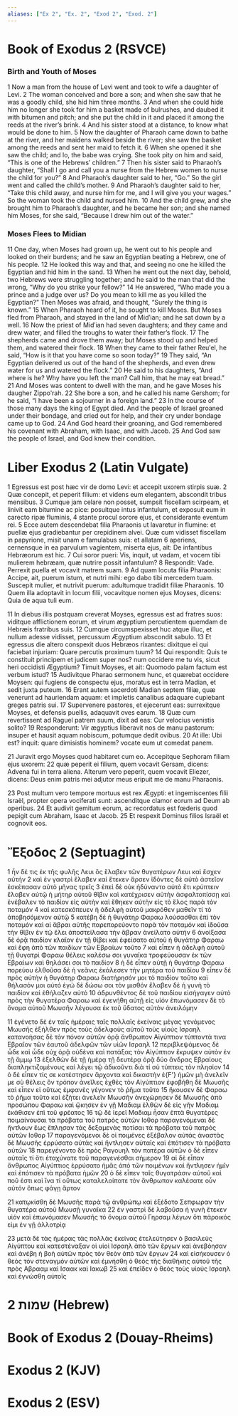 ```yaml
---
aliases: ["Ex 2", "Ex. 2", "Exod 2", "Exod. 2"]
---
```



# Book of Exodus 2 (RSVCE)

### Birth and Youth of Moses
1 Now a man from the house of Levi went and took to wife a daughter of Levi.
2 The woman conceived and bore a son; and when she saw that he was a goodly child, she hid him three months.
3 And when she could hide him no longer she took for him a basket made of bulrushes, and daubed it with bitumen and pitch; and she put the child in it and placed it among the reeds at the river’s brink.
4 And his sister stood at a distance, to know what would be done to him.
5 Now the daughter of Pharaoh came down to bathe at the river, and her maidens walked beside the river; she saw the basket among the reeds and sent her maid to fetch it.
6 When she opened it she saw the child; and lo, the babe was crying. She took pity on him and said, “This is one of the Hebrews’ children.”
7 Then his sister said to Pharaoh’s daughter, “Shall I go and call you a nurse from the Hebrew women to nurse the child for you?”
8 And Pharaoh’s daughter said to her, “Go.” So the girl went and called the child’s mother.
9 And Pharaoh’s daughter said to her, “Take this child away, and nurse him for me, and I will give you your wages.” So the woman took the child and nursed him.
10 And the child grew, and she brought him to Pharaoh’s daughter, and he became her son; and she named him Moses, for she said, “Because I drew him out of the water.”
### Moses Flees to Midian
11 One day, when Moses had grown up, he went out to his people and looked on their burdens; and he saw an Egyptian beating a Hebrew, one of his people.
12 He looked this way and that, and seeing no one he killed the Egyptian and hid him in the sand.
13 When he went out the next day, behold, two Hebrews were struggling together; and he said to the man that did the wrong, “Why do you strike your fellow?”
14 He answered, “Who made you a prince and a judge over us? Do you mean to kill me as you killed the Egyptian?” Then Moses was afraid, and thought, “Surely the thing is known.”
15 When Pharaoh heard of it, he sought to kill Moses. But Moses fled from Pharaoh, and stayed in the land of Midʹian; and he sat down by a well.
16 Now the priest of Midʹian had seven daughters; and they came and drew water, and filled the troughs to water their father’s flock.
17 The shepherds came and drove them away; but Moses stood up and helped them, and watered their flock.
18 When they came to their father Reuʹel, he said, “How is it that you have come so soon today?”
19 They said, “An Egyptian delivered us out of the hand of the shepherds, and even drew water for us and watered the flock.”
20 He said to his daughters, “And where is he? Why have you left the man? Call him, that he may eat bread.”
21 And Moses was content to dwell with the man, and he gave Moses his daugher Zippoʹrah.
22 She bore a son, and he called his name Gershom; for he said, “I have been a sojourner in a foreign land.”
23 In the course of those many days the king of Egypt died. And the people of Israel groaned under their bondage, and cried out for help, and their cry under bondage came up to God.
24 And God heard their groaning, and God remembered his covenant with Abraham, with Isaac, and with Jacob.
25 And God saw the people of Israel, and God knew their condition.


# Liber Exodus 2 (Latin Vulgate)

1 Egressus est post hæc vir de domo Levi: et accepit uxorem stirpis suæ.
2 Quæ concepit, et peperit filium: et videns eum elegantem, abscondit tribus mensibus.
3 Cumque jam celare non posset, sumpsit fiscellam scirpeam, et linivit eam bitumine ac pice: posuitque intus infantulum, et exposuit eum in carecto ripæ fluminis,
4 stante procul sorore ejus, et considerante eventum rei.
5 Ecce autem descendebat filia Pharaonis ut lavaretur in flumine: et puellæ ejus gradiebantur per crepidinem alvei. Quæ cum vidisset fiscellam in papyrione, misit unam e famulabus suis: et allatam
6 aperiens, cernensque in ea parvulum vagientem, miserta ejus, ait: De infantibus Hebræorum est hic.
7 Cui soror pueri: Vis, inquit, ut vadam, et vocem tibi mulierem hebræam, quæ nutrire possit infantulum?
8 Respondit: Vade. Perrexit puella et vocavit matrem suam.
9 Ad quam locuta filia Pharaonis: Accipe, ait, puerum istum, et nutri mihi: ego dabo tibi mercedem tuam. Suscepit mulier, et nutrivit puerum: adultumque tradidit filiæ Pharaonis.
10 Quem illa adoptavit in locum filii, vocavitque nomen ejus Moyses, dicens: Quia de aqua tuli eum.

11 In diebus illis postquam creverat Moyses, egressus est ad fratres suos: viditque afflictionem eorum, et virum ægyptium percutientem quemdam de Hebræis fratribus suis.
12 Cumque circumspexisset huc atque illuc, et nullum adesse vidisset, percussum Ægyptium abscondit sabulo.
13 Et egressus die altero conspexit duos Hebræos rixantes: dixitque ei qui faciebat injuriam: Quare percutis proximum tuum?
14 Qui respondit: Quis te constituit principem et judicem super nos? num occidere me tu vis, sicut heri occidisti Ægyptium? Timuit Moyses, et ait: Quomodo palam factum est verbum istud?
15 Audivitque Pharao sermonem hunc, et quærebat occidere Moysen: qui fugiens de conspectu ejus, moratus est in terra Madian, et sedit juxta puteum.
16 Erant autem sacerdoti Madian septem filiæ, quæ venerunt ad hauriendam aquam: et impletis canalibus adaquare cupiebant greges patris sui.
17 Supervenere pastores, et ejecerunt eas: surrexitque Moyses, et defensis puellis, adaquavit oves earum.
18 Quæ cum revertissent ad Raguel patrem suum, dixit ad eas: Cur velocius venistis solito?
19 Responderunt: Vir ægyptius liberavit nos de manu pastorum: insuper et hausit aquam nobiscum, potumque dedit ovibus.
20 At ille: Ubi est? inquit: quare dimisistis hominem? vocate eum ut comedat panem.

21 Juravit ergo Moyses quod habitaret cum eo. Accepitque Sephoram filiam ejus uxorem:
22 quæ peperit ei filium, quem vocavit Gersam, dicens: Advena fui in terra aliena. Alterum vero peperit, quem vocavit Eliezer, dicens: Deus enim patris mei adjutor meus eripuit me de manu Pharaonis.

23 Post multum vero tempore mortuus est rex Ægypti: et ingemiscentes filii Israël, propter opera vociferati sunt: ascenditque clamor eorum ad Deum ab operibus.
24 Et audivit gemitum eorum, ac recordatus est fœderis quod pepigit cum Abraham, Isaac et Jacob.
25 Et respexit Dominus filios Israël et cognovit eos.


# Ἔξοδος 2 (Septuagint)

1 ἦν δέ τις ἐκ τῆς φυλῆς Λευι ὃς ἔλαβεν τῶν θυγατέρων Λευι καὶ ἔσχεν αὐτήν
2 καὶ ἐν γαστρὶ ἔλαβεν καὶ ἔτεκεν ἄρσεν ἰδόντες δὲ αὐτὸ ἀστεῖον ἐσκέπασαν αὐτὸ μῆνας τρεῖς
3 ἐπεὶ δὲ οὐκ ἠδύναντο αὐτὸ ἔτι κρύπτειν ἔλαβεν αὐτῷ ἡ μήτηρ αὐτοῦ θῖβιν καὶ κατέχρισεν αὐτὴν ἀσφαλτοπίσσῃ καὶ ἐνέβαλεν τὸ παιδίον εἰς αὐτὴν καὶ ἔθηκεν αὐτὴν εἰς τὸ ἕλος παρὰ τὸν ποταμόν
4 καὶ κατεσκόπευεν ἡ ἀδελφὴ αὐτοῦ μακρόθεν μαθεῖν τί τὸ ἀποβησόμενον αὐτῷ
5 κατέβη δὲ ἡ θυγάτηρ Φαραω λούσασθαι ἐπὶ τὸν ποταμόν καὶ αἱ ἅβραι αὐτῆς παρεπορεύοντο παρὰ τὸν ποταμόν καὶ ἰδοῦσα τὴν θῖβιν ἐν τῷ ἕλει ἀποστείλασα τὴν ἅβραν ἀνείλατο αὐτήν
6 ἀνοίξασα δὲ ὁρᾷ παιδίον κλαῖον ἐν τῇ θίβει καὶ ἐφείσατο αὐτοῦ ἡ θυγάτηρ Φαραω καὶ ἔφη ἀπὸ τῶν παιδίων τῶν Εβραίων τοῦτο
7 καὶ εἶπεν ἡ ἀδελφὴ αὐτοῦ τῇ θυγατρὶ Φαραω θέλεις καλέσω σοι γυναῖκα τροφεύουσαν ἐκ τῶν Εβραίων καὶ θηλάσει σοι τὸ παιδίον
8 ἡ δὲ εἶπεν αὐτῇ ἡ θυγάτηρ Φαραω πορεύου ἐλθοῦσα δὲ ἡ νεᾶνις ἐκάλεσεν τὴν μητέρα τοῦ παιδίου
9 εἶπεν δὲ πρὸς αὐτὴν ἡ θυγάτηρ Φαραω διατήρησόν μοι τὸ παιδίον τοῦτο καὶ θήλασόν μοι αὐτό ἐγὼ δὲ δώσω σοι τὸν μισθόν ἔλαβεν δὲ ἡ γυνὴ τὸ παιδίον καὶ ἐθήλαζεν αὐτό
10 ἁδρυνθέντος δὲ τοῦ παιδίου εἰσήγαγεν αὐτὸ πρὸς τὴν θυγατέρα Φαραω καὶ ἐγενήθη αὐτῇ εἰς υἱόν ἐπωνόμασεν δὲ τὸ ὄνομα αὐτοῦ Μωυσῆν λέγουσα ἐκ τοῦ ὕδατος αὐτὸν ἀνειλόμην

11 ἐγένετο δὲ ἐν ταῖς ἡμέραις ταῖς πολλαῖς ἐκείναις μέγας γενόμενος Μωυσῆς ἐξήλθεν πρὸς τοὺς ἀδελφοὺς αὐτοῦ τοὺς υἱοὺς Ισραηλ κατανοήσας δὲ τὸν πόνον αὐτῶν ὁρᾷ ἄνθρωπον Αἰγύπτιον τύπτοντά τινα Εβραῖον τῶν ἑαυτοῦ ἀδελφῶν τῶν υἱῶν Ισραηλ
12 περιβλεψάμενος δὲ ὧδε καὶ ὧδε οὐχ ὁρᾷ οὐδένα καὶ πατάξας τὸν Αἰγύπτιον ἔκρυψεν αὐτὸν ἐν τῇ ἄμμῳ
13 ἐξελθὼν δὲ τῇ ἡμέρᾳ τῇ δευτέρᾳ ὁρᾷ δύο ἄνδρας Εβραίους διαπληκτιζομένους καὶ λέγει τῷ ἀδικοῦντι διὰ τί σὺ τύπτεις τὸν πλησίον
14 ὁ δὲ εἶπεν τίς σε κατέστησεν ἄρχοντα καὶ δικαστὴν ἐ{F'} ἡμῶν μὴ ἀνελεῖν με σὺ θέλεις ὃν τρόπον ἀνεῖλες ἐχθὲς τὸν Αἰγύπτιον ἐφοβήθη δὲ Μωυσῆς καὶ εἶπεν εἰ οὕτως ἐμφανὲς γέγονεν τὸ ῥῆμα τοῦτο
15 ἤκουσεν δὲ Φαραω τὸ ῥῆμα τοῦτο καὶ ἐζήτει ἀνελεῖν Μωυσῆν ἀνεχώρησεν δὲ Μωυσῆς ἀπὸ προσώπου Φαραω καὶ ᾤκησεν ἐν γῇ Μαδιαμ ἐλθὼν δὲ εἰς γῆν Μαδιαμ ἐκάθισεν ἐπὶ τοῦ φρέατος
16 τῷ δὲ ἱερεῖ Μαδιαμ ἦσαν ἑπτὰ θυγατέρες ποιμαίνουσαι τὰ πρόβατα τοῦ πατρὸς αὐτῶν Ιοθορ παραγενόμεναι δὲ ἤντλουν ἕως ἔπλησαν τὰς δεξαμενὰς ποτίσαι τὰ πρόβατα τοῦ πατρὸς αὐτῶν Ιοθορ
17 παραγενόμενοι δὲ οἱ ποιμένες ἐξέβαλον αὐτάς ἀναστὰς δὲ Μωυσῆς ἐρρύσατο αὐτὰς καὶ ἤντλησεν αὐταῖς καὶ ἐπότισεν τὰ πρόβατα αὐτῶν
18 παρεγένοντο δὲ πρὸς Ραγουηλ τὸν πατέρα αὐτῶν ὁ δὲ εἶπεν αὐταῖς τί ὅτι ἐταχύνατε τοῦ παραγενέσθαι σήμερον
19 αἱ δὲ εἶπαν ἄνθρωπος Αἰγύπτιος ἐρρύσατο ἡμᾶς ἀπὸ τῶν ποιμένων καὶ ἤντλησεν ἡμῖν καὶ ἐπότισεν τὰ πρόβατα ἡμῶν
20 ὁ δὲ εἶπεν ταῖς θυγατράσιν αὐτοῦ καὶ ποῦ ἐστι καὶ ἵνα τί οὕτως καταλελοίπατε τὸν ἄνθρωπον καλέσατε οὖν αὐτόν ὅπως φάγῃ ἄρτον

21 κατῳκίσθη δὲ Μωυσῆς παρὰ τῷ ἀνθρώπῳ καὶ ἐξέδοτο Σεπφωραν τὴν θυγατέρα αὐτοῦ Μωυσῇ γυναῖκα
22 ἐν γαστρὶ δὲ λαβοῦσα ἡ γυνὴ ἔτεκεν υἱόν καὶ ἐπωνόμασεν Μωυσῆς τὸ ὄνομα αὐτοῦ Γηρσαμ λέγων ὅτι πάροικός εἰμι ἐν γῇ ἀλλοτρίᾳ

23 μετὰ δὲ τὰς ἡμέρας τὰς πολλὰς ἐκείνας ἐτελεύτησεν ὁ βασιλεὺς Αἰγύπτου καὶ κατεστέναξαν οἱ υἱοὶ Ισραηλ ἀπὸ τῶν ἔργων καὶ ἀνεβόησαν καὶ ἀνέβη ἡ βοὴ αὐτῶν πρὸς τὸν θεὸν ἀπὸ τῶν ἔργων
24 καὶ εἰσήκουσεν ὁ θεὸς τὸν στεναγμὸν αὐτῶν καὶ ἐμνήσθη ὁ θεὸς τῆς διαθήκης αὐτοῦ τῆς πρὸς Αβρααμ καὶ Ισαακ καὶ Ιακωβ
25 καὶ ἐπεῖδεν ὁ θεὸς τοὺς υἱοὺς Ισραηλ καὶ ἐγνώσθη αὐτοῖς


# 2 שמות (Hebrew)


# Book of Exodus 2 (Douay-Rheims)


# Exodus 2 (KJV)


# Exodus 2 (ESV)

